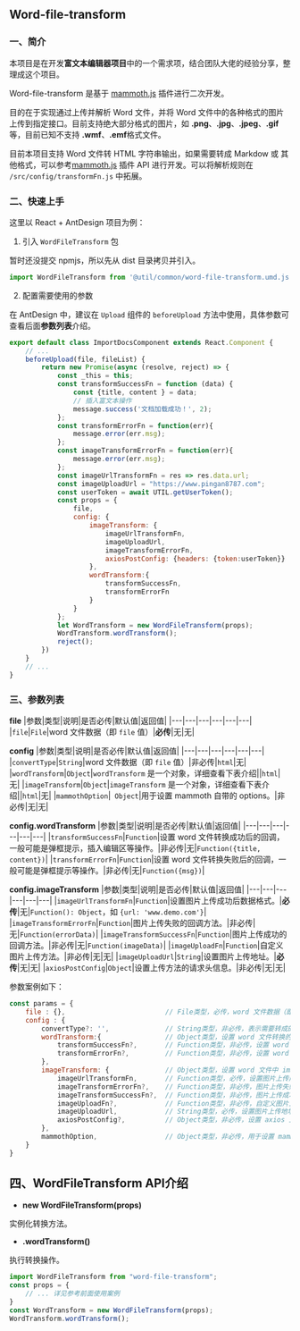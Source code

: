 ## Word-file-transform

### 一、简介

本项目是在开发**富文本编辑器项目**中的一个需求项，结合团队大佬的经验分享，整理成这个项目。

Word-file-transform 是基于 [mammoth.js](https://github.com/mwilliamson/mammoth.js) 插件进行二次开发。

目的在于实现通过上传并解析 Word 文件，并将 Word 文件中的各种格式的图片上传到指定接口。目前支持绝大部分格式的图片，如 **.png**、**.jpg**、**.jpeg**、**.gif**等，目前已知不支持 **.wmf**、**.emf**格式文件。

目前本项目支持 Word 文件转 HTML 字符串输出，如果需要转成 Markdow 或 其他格式，可以参考[mammoth.js](https://github.com/mwilliamson/mammoth.js) 插件 API 进行开发。可以将解析规则在 `/src/config/transformFn.js` 中拓展。

### 二、快速上手

这里以 React + AntDesign 项目为例：

1. 引入 `WordFileTransform` 包

暂时还没提交 npmjs，所以先从 dist 目录拷贝并引入。

```js
import WordFileTransform from '@util/common/word-file-transform.umd.js';
```

2. 配置需要使用的参数

在 AntDesign 中，建议在 `Upload` 组件的 `beforeUpload` 方法中使用，具体参数可查看后面**参数列表**介绍。

```js
export default class ImportDocsComponent extends React.Component {
    // ...
    beforeUpload(file, fileList) {
        return new Promise(async (resolve, reject) => {
            const _this = this;
            const transformSuccessFn = function (data) {
                const {title, content } = data;
                // 插入富文本操作
                message.success('文档加载成功！', 2);
            };
            const transformErrorFn = function(err){
                message.error(err.msg);
            };
            const imageTransformErrorFn = function(err){
                message.error(err.msg);
            };
            const imageUrlTransformFn = res => res.data.url;
            const imageUploadUrl = "https://www.pingan8787.com";
            const userToken = await UTIL.getUserToken();
            const props = {
                file,
                config: {
                    imageTransform: {
                        imageUrlTransformFn,
                        imageUploadUrl,
                        imageTransformErrorFn,
                        axiosPostConfig: {headers: {token:userToken}}
                    },
                    wordTransform:{
                        transformSuccessFn,
                        transformErrorFn
                    }
                }
            };
            let WordTransform = new WordFileTransform(props);
            WordTransform.wordTransform();
            reject();
        })
    }
    // ...
}
```


### 三、参数列表

**file**
|参数|类型|说明|是否必传|默认值|返回值|
|---|---|---|---|---|---|
|`file`|`File`|word 文件数据（即 `file` 值）|**必传**|无|无|

**config**
|参数|类型|说明|是否必传|默认值|返回值|
|---|---|---|---|---|---|
|`convertType`|`String`|word 文件数据（即 `file` 值）|非必传|`html`|无|
|`wordTransform`|`Object`|`wordTransform` 是一个对象，详细查看下表介绍||`html`|无|
|`imageTransform`|`Object`|`imageTransform` 是一个对象，详细查看下表介绍||`html`|无|
|`mammothOption`|` Object`|用于设置 mammoth 自带的 options。|非必传|无|无|

**config.wordTransform**
|参数|类型|说明|是否必传|默认值|返回值|
|---|---|---|---|---|---|
|`transformSuccessFn`|`Function`|设置 word 文件转换成功后的回调，一般可能是弹框提示，插入编辑区等操作。|非必传|无|`Function({title, content})`|
|`transformErrorFn`|`Function`|设置 word 文件转换失败后的回调，一般可能是弹框提示等操作。|非必传|无|`Function({msg})`|

**config.imageTransform**
|参数|类型|说明|是否必传|默认值|返回值|
|---|---|---|---|---|---|
|`imageUrlTransformFn`|`Function`|设置图片上传成功后数据格式。|**必传**|无|`Function(): Object`，如 `{url: 'www.demo.com'}`|
|`imageTransformErrorFn`|`Function`|图片上传失败的回调方法。|非必传|无|`Function(errorData)`|
|`imageTransformSuccessFn`|`Function`|图片上传成功的回调方法。|非必传|无|`Function(imageData)`|
|`imageUploadFn`|`Function`|自定义图片上传方法。|非必传|无|无|
|`imageUploadUrl`|`String`|设置图片上传地址。|**必传**|无|无|
|`axiosPostConfig`|`Object`|设置上传方法的请求头信息。|非必传|无|无|

参数案例如下：

```js
const params = {
    file : {},                         // File类型，必传，word 文件数据（即 file 值）
    config : {
        convertType?: '',              // String类型，非必传，表示需要转成的目标类型，默认 html
        wordTransform:{                // Object类型，设置 word 文件转换的相关操作
            transformSuccessFn?,       // Function类型，非必传，设置 word 文件转换成功后的回调，一般可能是弹框提示，插入编辑区等操作。返回值类型 {title, content}
            transformErrorFn?,         // Function类型，非必传，设置 word 文件转换失败后的回调，一般可能是弹框提示等操作。返回值类型 {msg}
        },
        imageTransform: {              // Object类型，设置 word 文件中 image 处理的相关操作
            imageUrlTransformFn,       // Function类型，必传，设置图片上传成功后数据格式，需要转成类似 {url: 'www.demo.com'} 的格式返回
            imageTransformErrorFn?,    // Function类型，非必传，图片上传失败的回调方法，Function(errorData)
            imageTransformSuccessFn?,  // Function类型，非必传，图片上传成功的回调方法，Function(imageData)
            imageUploadFn?,            // Function类型，非必传，自定义图片上传方法
            imageUploadUrl,            // String类型，必传，设置图片上传地址
            axiosPostConfig?,          // Object类型，非必传，设置 axios 上传方法的请求头信息，可参考 axios 参数，如{headers:{token:''}, timeout:''}
        },
        mammothOption,                 // Object类型，非必传，用于设置 mammoth 自带的 options
    }
}
```

## 四、WordFileTransform API介绍

*  **new WordFileTransform(props)**

实例化转换方法。

* **.wordTransform()**

执行转换操作。

```js
import WordFileTransform from "word-file-transform";
const props = {
    // ... 详见参考前面使用案例
}
const WordTransform = new WordFileTransform(props);
WordTransform.wordTransform();
```

